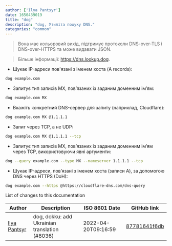 ```yaml
---
author: ['Ilya Pantsyr']
date: 1650439019
title: "dog"
description: "dog, Утиліта пошуку DNS."
categories: "common"
---
```

> Вона має кольоровий вихід, підтримує протоколи DNS-over-TLS і DNS-over-HTTPS та може видавати JSON.

> Більше інформації: <https://dns.lookup.dog>.

- Шукає IP-адреси пов'язані з іменем хоста (A records):

```bash
dog example.com
```

- Запитує тип записів MX, пов’язаних із заданим доменним ім’ям:

```bash
dog example.com MX
```

- Вкажіть конкретний DNS-сервер для запиту (наприклад, Cloudflare):

```bash
dog example.com MX @1.1.1.1
```

- Запит через TCP, а не UDP:

```bash
dog example.com MX @1.1.1.1 --tcp
```

- Запитує тип записів MX, пов’язаних із заданим доменним ім’ям через TCP, використовуючи явні аргументи:

```bash
dog --query example.com --type MX --nameserver 1.1.1.1 --tcp
```

- Шукає IP-адреси, пов’язані з іменем хоста (записи A), за допомогою DNS через HTTPS (DoH):

```bash
dog example.com --https @https://cloudflare-dns.com/dns-query
```
List of changes to this documentation


Author | Description | ISO 8601 Date | GitHub link
------|-----|-----|-----
[Ilya Pantsyr](mailto:panilyau@gmail.com) | dog, dokku: add Ukrainian translation (#8036) | 2022-04-20T09:16:59 | [87781641f6db](https://github.com/tldr-pages/tldr/commit/87781641f6db3a24be43f38f158f1ed92aa1b26d)

